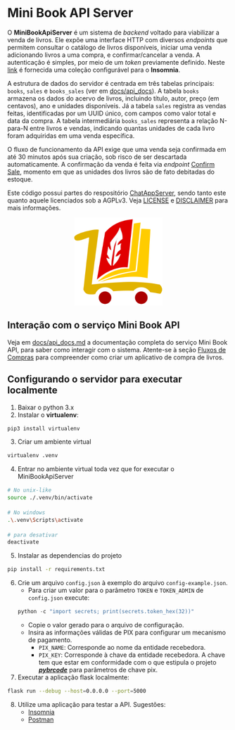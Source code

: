 # Mini Book API Server

O **MiniBookApiServer** é um sistema de *backend* voltado para viabilizar a venda de livros. Ele expõe uma interface HTTP com diversos *endpoints* que permitem consultar o catálogo de livros disponíveis, iniciar uma venda adicionando livros a uma compra, e confirmar/cancelar a venda. A autenticação é simples, por meio de um *token* previamente definido. Neste [link](docs/insomnia/insomnia_config_file.yaml) é fornecida uma coleção configurável para o **Insomnia**.

A estrutura de dados do servidor é centrada em três tabelas principais: `books`, `sales` e `books_sales` (ver em [docs/api_docs](docs/api_docs.md#schema-do-bando-de-dados)). A tabela `books` armazena os dados do acervo de livros, incluindo título, autor, preço (em centavos), ano e unidades disponíveis. Já a tabela `sales` registra as vendas feitas, identificadas por um UUID único, com campos como valor total e data da compra. A tabela intermediária `books_sales` representa a relação N-para-N entre livros e vendas, indicando quantas unidades de cada livro foram adquiridas em uma venda específica.

O fluxo de funcionamento da API exige que uma venda seja confirmada em até 30 minutos após sua criação, sob risco de ser descartada automaticamente. A confirmação da venda é feita via *endpoint* [Confirm Sale](docs/api_docs.md#confirm-sale), momento em que as unidades dos livros são de fato debitadas do estoque. 

Este código possui partes do respositório [ChatAppServer](https://github.com/ViniciusFM/ChatApp-Server), sendo tanto este quanto aquele licenciados sob a AGPLv3. Veja [LICENSE](./LICENSE) e [DISCLAIMER](docs/DISCLAIMER.md) para mais informações.

<p align="center">
    <img src="docs/imgs/logo/minibookapi_logo.svg" width="200">
</p>

## Interação com o serviço Mini Book API

Veja em [docs/api_docs.md](docs/api_docs.md) a documentação completa do serviço Mini Book API, para saber como interagir com o sistema. Atente-se à seção [Fluxos de Compras](docs/api_docs.md#fluxos-de-compras) para compreender como criar um aplicativo de compra de livros.

## Configurando o servidor para executar localmente

1) Baixar o python 3.x
2) Instalar o **virtualenv**:
```bash
pip3 install virtualenv
```
3) Criar um ambiente virtual
```bash
virtualenv .venv
```
4) Entrar no ambiente virtual toda vez que for executar o MiniBookApiServer
```bash
# No unix-like
source ./.venv/bin/activate

# No windows
.\.venv\Scripts\activate

# para desativar
deactivate
```
5) Instalar as dependencias do projeto
```bash
pip install -r requirements.txt
```
6) Crie um arquivo `config.json` à exemplo do arquivo `config-example.json`.
    * Para criar um valor para o parâmetro `TOKEN` e `TOKEN_ADMIN` de `config.json` execute:
    ```python
    python -c "import secrets; print(secrets.token_hex(32))"
    ```
    * Copie o valor gerado para o arquivo de configuração.
    * Insira as informações válidas de PIX para configurar um mecanismo de pagamento.
        * `PIX_NAME`: Corresponde ao nome da entidade recebedora.
        * `PIX_KEY`: Corresponde à chave da entidade recebedora. A chave tem que estar em conformidade com o que estipula o projeto [***pybrcode***](https://github.com/ViniciusFM/pybrcode?tab=readme-ov-file#how-to-use) para parâmetros de chave pix.
7) Executar a aplicação flask localmente:
```bash
flask run --debug --host=0.0.0.0 --port=5000
```
8) Utilize uma aplicação para testar a API. Sugestões:
    * [Insomnia](https://insomnia.rest/download)
    * [Postman](https://www.postman.com/)
